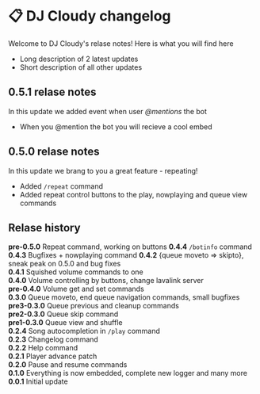 # 📋 DJ Cloudy changelog
Welcome to DJ Cloudy's relase notes! Here is what you will find here
- Long description of 2 latest updates
- Short description of all other updates

## 0.5.1 relase notes
In this update we added event when user *@mentions* the bot
- When you @mention the bot you will recieve a cool embed

## 0.5.0 relase notes
In this update we brang to you a great feature - repeating!
- Added `/repeat` command
- Added repeat control buttons to the play, nowplaying and queue view commands

## Relase history
**pre-0.5.0** Repeat command, working on buttons
**0.4.4** `/botinfo` command
**0.4.3** Bugfixes + nowplaying command
**0.4.2** {queue moveto => skipto}, sneak peak on 0.5.0 and bug fixes <br/>
**0.4.1** Squished volume commands to one <br/>
**0.4.0** Volume controlling by buttons, change lavalink server <br/>
**pre-0.4.0** Volume get and set commands <br/>
**0.3.0** Queue moveto, end queue navigation commands, small bugfixes <br/>
**pre3-0.3.0** Queue previous and cleanup commands <br/>
**pre2-0.3.0** Queue skip command <br/>
**pre1-0.3.0** Queue view and shuffle <br/>
**0.2.4** Song autocompletion in `/play` command <br/>
**0.2.3** Changelog command <br/>
**0.2.2** Help command <br/>
**0.2.1** Player advance patch <br/>
**0.2.0** Pause and resume commands <br/>
**0.1.0** Everything is now embedded, complete new logger and many more <br/>
**0.0.1** Initial update

